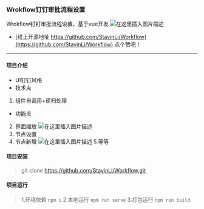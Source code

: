 

### Wrokflow钉钉审批流程设置

Wrokflow钉钉审批流程设置，基于vue开发
![在这里插入图片描述](https://img-blog.csdnimg.cn/20191116144905578.png?x-oss-process=image/watermark,type_ZmFuZ3poZW5naGVpdGk,shadow_10,text_aHR0cHM6Ly9ibG9nLmNzZG4ubmV0L20wXzM3Mjg1MTkz,size_16,color_FFFFFF,t_70)
-  [线上开源地址 https://github.com/StavinLi/Workflow](https://github.com/StavinLi/Workflow) 点个赞吧！
-------------------
 

#### 项目介绍
- UI钉钉风格
- 技术点
1. 组件自调用+递归处理
- 功能点
2. 界面缩放
![在这里插入图片描述](https://img-blog.csdnimg.cn/20191116145339223.jpg)
3. 节点设置
4. 节点新增
![在这里插入图片描述](https://img-blog.csdnimg.cn/20191116145355289.png)
5.等等
#### 项目安装

> git clone https://github.com/StavinLi/Workflow.git

#### 项目运行
> 1.环境依赖  `npm i`
> 2.本地运行 `npm run serve` 
> 3.打包运行 `npm run build` 
